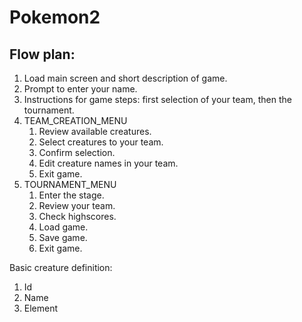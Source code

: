 # Pokemon2

## Flow plan:
 1. Load main screen and short description of game.
 2. Prompt to enter your name.
 3. Instructions for game steps: first selection of your team, then the tournament.
 4. TEAM_CREATION_MENU
	 1. Review available creatures.
	 2. Select creatures to your team.
	 3. Confirm selection.
	 4. Edit creature names in your team.
	 5. Exit game.
 5. TOURNAMENT_MENU
	 1. Enter the stage.
	 2. Review your team.
	 3. Check highscores.
	 4. Load game.
	 5. Save game.
	 6. Exit game.

Basic creature definition:

 1. Id 
 2. Name 
 3. Element
